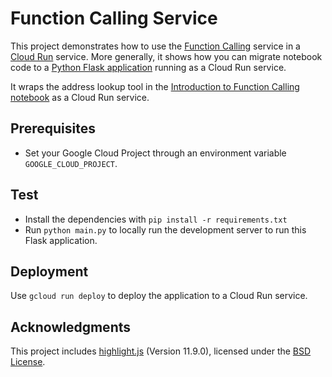 # Function Calling Service

This project demonstrates how to use the [Function Calling](https://cloud.google.com/vertex-ai/generative-ai/docs/multimodal/function-calling) service in a [Cloud Run](https://cloud.google.com/run) service. More generally, it shows how you can migrate notebook code to a [Python Flask application](https://flask.palletsprojects.com/en/3.0.x/) running as a Cloud Run service.

It wraps the address lookup tool in the [Introduction to Function Calling notebook](https://github.com/GoogleCloudPlatform/generative-ai/blob/main/gemini/function-calling/intro_function_calling.ipynb) as a Cloud Run service.

## Prerequisites

* Set your Google Cloud Project through an environment variable `GOOGLE_CLOUD_PROJECT`.

## Test

* Install the dependencies with `pip install -r requirements.txt`
* Run `python main.py` to locally run the development server to run this Flask application.

## Deployment

Use `gcloud run deploy` to deploy the application to a Cloud Run service.

## Acknowledgments

This project includes [highlight.js](https://highlightjs.org/) (Version 11.9.0), licensed under the [BSD License](https://github.com/highlightjs/highlight.js/blob/main/LICENSE).
